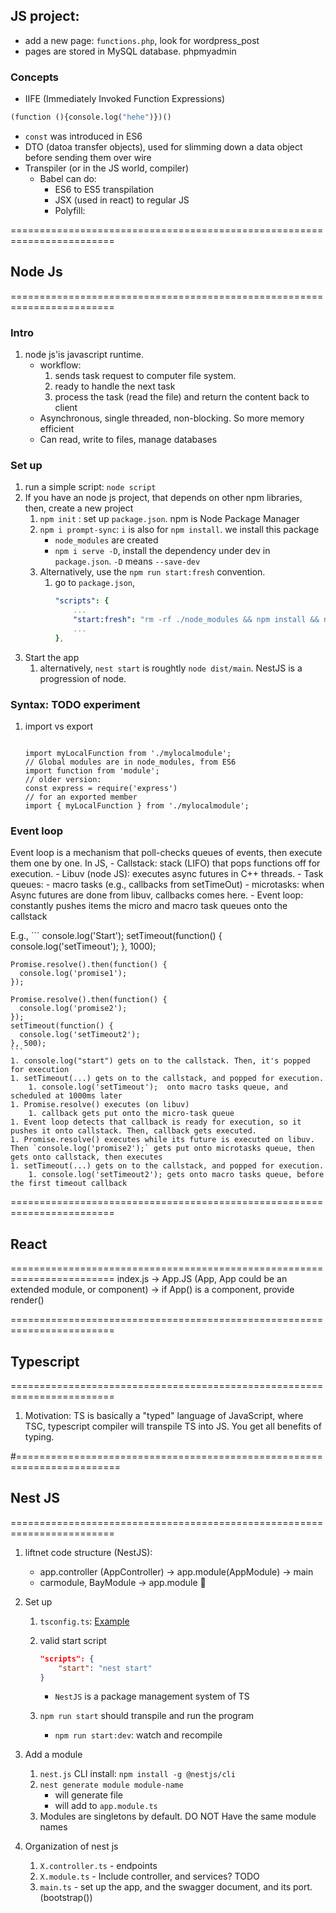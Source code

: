 ## JS project: 
- add a new page: ```functions.php```, look for wordpress_post
- pages are stored in MySQL database. phpmyadmin

### Concepts
- IIFE (Immediately Invoked Function Expressions)
```python
(function (){console.log("hehe")})()
```
- `const` was introduced in ES6
- DTO (datoa transfer objects), used for slimming down a data object before sending them over wire
- Transpiler (or in the JS world, compiler)
    - Babel can do:
        - ES6 to ES5 transpilation
        - JSX (used in react) to regular JS
        - Polyfill:

========================================================================
## Node Js
========================================================================
### Intro
1. node js'is javascript runtime.
    - workflow: 
        1. sends task request to computer file system.
        2. ready to handle the next task
        3. process the task (read the file) and return the content back to client
    - Asynchronous, single threaded, non-blocking. So more memory efficient
    - Can read, write to files, manage databases

### Set up
1. run a simple script: `node script`
1. If you have an node js project, that depends on other npm libraries, then, create a new project
    1. `npm init` : set up `package.json`. npm is Node Package Manager
    2. `npm i prompt-sync`: `i` is also for `npm install`. we install this package
        - `node_modules` are created
        - `npm i serve -D`, install the dependency under dev in `package.json`. `-D` means `--save-dev`
    1. Alternatively, use the `npm run start:fresh` convention.
        1. go to `package.json`,
            ```yaml
            "scripts": {
                ...
                "start:fresh": "rm -rf ./node_modules && npm install && npm start",
                ...
            },
            ```
1. Start the app
    1. alternatively, `nest start` is roughtly `node dist/main`. NestJS is a progression of node.


### Syntax: TODO experiment
1. import vs export
    ```
    
    ```
    ```
    import myLocalFunction from './mylocalmodule';
    // Global modules are in node_modules, from ES6
    import function from 'module';
    // older version:
    const express = require('express')
    // for an exported member
    import { myLocalFunction } from './mylocalmodule';
    ```

### Event loop
Event loop is a mechanism that poll-checks queues of events, then execute them one by one. In JS, 
    - Callstack: stack (LIFO) that pops functions off for execution.
    - Libuv (node JS): executes async futures in C++ threads.
    - Task queues:
        - macro tasks (e.g., callbacks from setTimeOut)
        - microtasks: when Async futures are done from libuv, callbacks comes here.
    - Event loop: constantly pushes items the micro and macro task queues onto the callstack

E.g.,
    ```
    console.log('Start');
    setTimeout(function() {
      console.log('setTimeout');
    }, 1000);

    Promise.resolve().then(function() {
      console.log('promise1');
    });

    Promise.resolve().then(function() {
      console.log('promise2');
    });
    setTimeout(function() {
      console.log('setTimeout2');
    }, 500);
    ```
    1. console.log("start") gets on to the callstack. Then, it's popped for execution
    1. setTimeout(...) gets on to the callstack, and popped for execution.
        1. console.log('setTimeout');  onto macro tasks queue, and scheduled at 1000ms later
    1. Promise.resolve() executes (on libuv)
        1. callback gets put onto the micro-task queue
    1. Event loop detects that callback is ready for execution, so it pushes it onto callstack. Then, callback gets executed.
    1. Promise.resolve() executes while its future is executed on libuv. Then `console.log('promise2');` gets put onto microtasks queue, then gets onto callstack, then executes
    1. setTimeout(...) gets on to the callstack, and popped for execution.
        1. console.log('setTimeout2'); gets onto macro tasks queue, before the first timeout callback

========================================================================
## React
========================================================================
index.js -> App.JS (App, App could be an extended module, or component) -> if App() is a component, provide render()

========================================================================
##  Typescript
========================================================================

1. Motivation: TS is basically a "typed" language of JavaScript, where TSC, typescript compiler will transpile TS into JS. You get all benefits of typing.

#========================================================================
## Nest JS
========================================================================
1. liftnet code structure (NestJS):
    - app.controller (AppController) -> app.module(AppModule) -> main
    - carmodule, BayModule -> app.module

1. Set up
    1. `tsconfig.ts`: [Example](https://github.com/RicoJia/notes/blob/master/examples/web_devel_examples/liftnet-example/tsconfig.json)

    1. valid start script

        ```json
        "scripts": {
            "start": "nest start"
        }
        ```

        - `NestJS` is a package management system of TS
    1. `npm run start` should transpile and run the program
        - `npm run start:dev`: watch and recompile

1. Add a module
    1. `nest.js` CLI install: `npm install -g @nestjs/cli`
    1.  `nest generate module module-name`
        - will generate file
        - will add to `app.module.ts`
    1. Modules are singletons by default. DO NOT Have the same module names

1. Organization of nest js
    1. `X.controller.ts` - endpoints 
    1. `X.module.ts` - Include controller, and services? TODO
    1. `main.ts` - set up the app, and the swagger document, and its port. (bootstrap())

